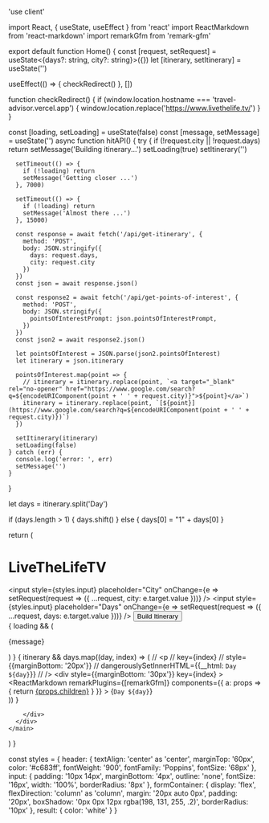 'use client'

import React, { useState, useEffect } from 'react'
import ReactMarkdown from 'react-markdown'
import remarkGfm from 'remark-gfm'

export default function Home() {
  const [request, setRequest] = useState<{days?: string, city?: string}>({})
  let [itinerary, setItinerary] = useState<string>('')

  useEffect(() => {
    checkRedirect()
  }, [])

  function checkRedirect() {
    if (window.location.hostname === 'travel-advisor.vercel.app') {
      window.location.replace('https://www.livethelife.tv/')
    }
  }

  const [loading, setLoading] = useState(false)
  const [message, setMessage] = useState('')
  async function hitAPI() {
    try {
      if (!request.city || !request.days) return
      setMessage('Building itinerary...')
      setLoading(true)
      setItinerary('')

      setTimeout(() => {
        if (!loading) return
        setMessage('Getting closer ...')
      }, 7000)

      setTimeout(() => {
        if (!loading) return
        setMessage('Almost there ...')
      }, 15000)

      const response = await fetch('/api/get-itinerary', {
        method: 'POST',
        body: JSON.stringify({
          days: request.days,
          city: request.city
        })
      })
      const json = await response.json()
      
      const response2 = await fetch('/api/get-points-of-interest', {
        method: 'POST',
        body: JSON.stringify({
          pointsOfInterestPrompt: json.pointsOfInterestPrompt,
        })
      })
      const json2 = await response2.json()

      let pointsOfInterest = JSON.parse(json2.pointsOfInterest)
      let itinerary = json.itinerary

      pointsOfInterest.map(point => {
        // itinerary = itinerary.replace(point, `<a target="_blank" rel="no-opener" href="https://www.google.com/search?q=${encodeURIComponent(point + ' ' + request.city)}">${point}</a>`)
        itinerary = itinerary.replace(point, `[${point}](https://www.google.com/search?q=${encodeURIComponent(point + ' ' + request.city)})`)
      })

      setItinerary(itinerary)
      setLoading(false)
    } catch (err) {
      console.log('error: ', err)
      setMessage('')
    }
  }
  
  let days = itinerary.split('Day')

  if (days.length > 1) {
    days.shift()
  } else {
    days[0] = "1" + days[0]
  }

  return (
    <main>
      <div className="app-container">
        <h1 style={styles.header} className="hero-header">LiveTheLifeTV</h1>
        <div style={styles.formContainer} className="form-container">
          <input style={styles.input}  placeholder="City" onChange={e => setRequest(request => ({
            ...request, city: e.target.value
          }))} />
          <input style={styles.input} placeholder="Days" onChange={e => setRequest(request => ({
            ...request, days: e.target.value
          }))} />
          <button className="input-button"  onClick={hitAPI}>Build Itinerary</button>
        </div>
        <div className="results-container">
        {
          loading && (
            <p>{message}</p>
          )
        }
        {
          itinerary && days.map((day, index) => (
            // <p
            //   key={index}
            //   style={{marginBottom: '20px'}}
            //   dangerouslySetInnerHTML={{__html: `Day ${day}`}}
            // />
            <div
              style={{marginBottom: '30px'}}
              key={index}
            >
              <ReactMarkdown
              remarkPlugins={[remarkGfm]}
              components={{
                a: props => {
                    return <a target="_blank" rel="no-opener" href={props.href}>{props.children}</a>
                }
            }}
              >
                {`Day ${day}`}
                </ReactMarkdown>
            </div>
          ))
        }

        </div>
      </div>
    </main>
  )
}

const styles = {
  header: {
    textAlign: 'center' as 'center',
    marginTop: '60px',
    color: '#c683ff',
    fontWeight: '900',
    fontFamily: 'Poppins',
    fontSize: '68px'
  },
  input: {
    padding: '10px 14px',
    marginBottom: '4px',
    outline: 'none',
    fontSize: '16px',
    width: '100%',
    borderRadius: '8px'
  },
  formContainer: {
    display: 'flex',
    flexDirection: 'column' as 'column',
    margin: '20px auto 0px',
    padding: '20px',
    boxShadow: '0px 0px 12px rgba(198, 131, 255, .2)',
    borderRadius: '10px'
  },
  result: {
    color: 'white'
  }
}
